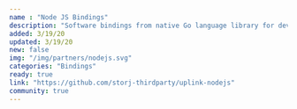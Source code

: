 ```yaml
---
name : "Node JS Bindings"
description: "Software bindings from native Go language library for developing applications in Node JS"
added: 3/19/20
updated: 3/19/20
new: false
img: "/img/partners/nodejs.svg"
categories: "Bindings"
ready: true
link: "https://github.com/storj-thirdparty/uplink-nodejs"
community: true
---
```

